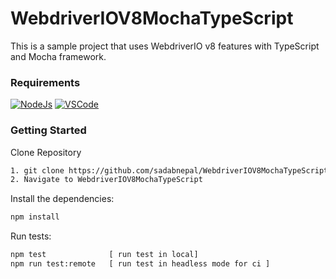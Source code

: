 # WebdriverIOV8MochaTypeScript
This is a sample project that uses WebdriverIO v8 features with TypeScript and Mocha framework.

### Requirements
[![NodeJs](https://img.shields.io/badge/-NodeJS%20v16%20OR%20later-%23339933?logo=npm)](https://nodejs.org/en/download/)
[![VSCode](https://img.shields.io/badge/-Visual%20Studio%20Code-%233178C6?logo=visual-studio-code)](https://code.visualstudio.com/download)

### Getting Started
Clone Repository
```bash
1. git clone https://github.com/sadabnepal/WebdriverIOV8MochaTypeScript.git
2. Navigate to WebdriverIOV8MochaTypeScript
```

Install the dependencies:
```bash
npm install
```

Run tests:
```bash
npm test              [ run test in local]
npm run test:remote   [ run test in headless mode for ci ]
```